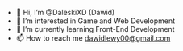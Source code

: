 - 👋 Hi, I’m @DaleskiXD (Dawid)
- 👀 I’m interested in Game and Web Development
- 🌱 I’m currently learning Front-End Development
- 📫 How to reach me dawidlewy00@gmail.com

<!---
DaleskiXD/DaleskiXD is a ✨ special ✨ repository because its `README.md` (this file) appears on your GitHub profile.
You can click the Preview link to take a look at your changes.
--->
